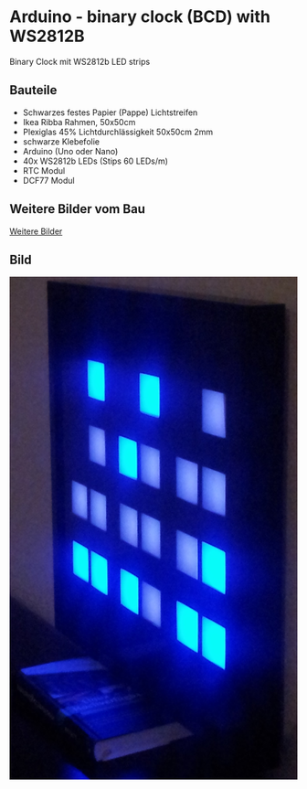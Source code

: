 # Arduino - binary clock (BCD) with WS2812B

Binary Clock mit WS2812b LED strips

## Bauteile

 * Schwarzes festes Papier (Pappe) Lichtstreifen
 * Ikea Ribba Rahmen, 50x50cm
 * Plexiglas 45% Lichtdurchlässigkeit 50x50cm 2mm
 * schwarze Klebefolie
 * Arduino (Uno oder Nano)
 * 40x WS2812b LEDs (Stips 60 LEDs/m)
 * RTC Modul
 * DCF77 Modul


## Weitere Bilder vom Bau

[Weitere Bilder](Pics.md)

## Bild


![Fertige-Lampe.jpg](https://raw.githubusercontent.com/hggh/arduino-clock/master/pics/Fertige-Lampe.jpg)

